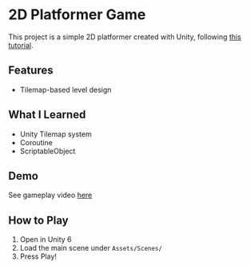 # 2D Platformer Game

This project is a simple 2D platformer created with Unity, following [this tutorial](https://www.youtube.com/watch?v=MB43Sd0xJUE).

## Features
- Tilemap-based level design

## What I Learned
- Unity Tilemap system
- Coroutine
- ScriptableObject 

## Demo
See gameplay video [here]([https://hasanerdin.itch.io/game-of-life])

## How to Play
1. Open in Unity 6
2. Load the main scene under `Assets/Scenes/`
3. Press Play!
